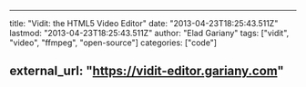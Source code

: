 
---
title: "Vidit: the HTML5 Video Editor"
date: "2013-04-23T18:25:43.511Z"
lastmod: "2013-04-23T18:25:43.511Z"
author: "Elad Gariany"
tags: ["vidit", "video", "ffmpeg", "open-source"]
categories: ["code"]

external_url: "https://vidit-editor.gariany.com"
---
